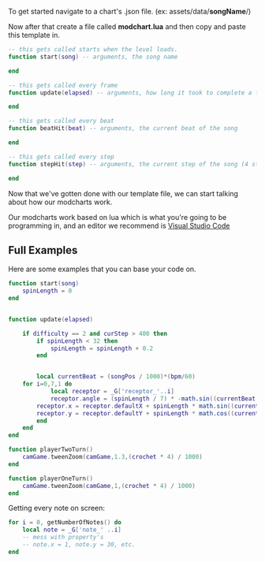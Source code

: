 To get started navigate to a chart's .json file. (ex: assets/data/**songName**/)

Now after that create a file called **modchart.lua** and then copy and paste this template in.

```lua
-- this gets called starts when the level loads.
function start(song) -- arguments, the song name

end

-- this gets called every frame
function update(elapsed) -- arguments, how long it took to complete a frame

end

-- this gets called every beat
function beatHit(beat) -- arguments, the current beat of the song

end

-- this gets called every step
function stepHit(step) -- arguments, the current step of the song (4 steps are in a beat)

end
```

Now that we've gotten done with our template file, we can start talking about how our modcharts work. 

Our modcharts work based on lua which is what you're going to be programming in, and an editor we recommend is [Visual Studio Code](https://code.visualstudio.com/)

## Full Examples

Here are some examples that you can base your code on.

```lua
function start(song)
    spinLength = 0
end


function update(elapsed)

    if difficulty == 2 and curStep > 400 then
        if spinLength < 32 then
            spinLength = spinLength + 0.2
        end


        local currentBeat = (songPos / 1000)*(bpm/60)
	for i=0,7,1 do
            local receptor = _G['receptor_'..i]
            receptor.angle = (spinLength / 7) * -math.sin((currentBeat + i*0.25) * math.pi)
	    receptor.x = receptor.defaultX + spinLength * math.sin((currentBeat + i*0.25) * math.pi)
	    receptor.y = receptor.defaultY + spinLength * math.cos((currentBeat + i*0.25) * math.pi)
        end
    end
end

function playerTwoTurn()
    camGame.tweenZoom(camGame,1.3,(crochet * 4) / 1000)
end

function playerOneTurn()
    camGame.tweenZoom(camGame,1,(crochet * 4) / 1000)
end
```


Getting every note on screen:

```lua
for i = 0, getNumberOfNotes() do
    local note = _G['note_' ..i]
    -- mess with property's
    -- note.x = 1, note.y = 30, etc.
end

```

